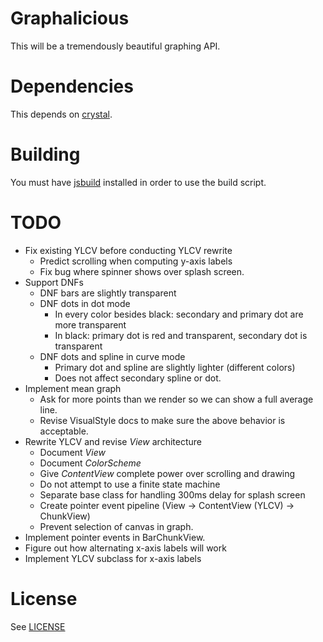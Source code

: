 # Graphalicious

This will be a tremendously beautiful graphing API.

# Dependencies

This depends on [crystal](https://github.com/unixpickle/crystal).

# Building

You must have [jsbuild](https://github.com/unixpickle/jsbuild) installed in order to use the build script.

# TODO

 * Fix existing YLCV before conducting YLCV rewrite
   * Predict scrolling when computing y-axis labels
   * Fix bug where spinner shows over splash screen.
 * Support DNFs
   * DNF bars are slightly transparent
   * DNF dots in dot mode
     * In every color besides black: secondary and primary dot are more transparent
     * In black: primary dot is red and transparent, secondary dot is transparent
   * DNF dots and spline in curve mode
     * Primary dot and spline are slightly lighter (different colors)
     * Does not affect secondary spline or dot.
 * Implement mean graph
   * Ask for more points than we render so we can show a full average line.
   * Revise VisualStyle docs to make sure the above behavior is acceptable.
 * Rewrite YLCV and revise *View* architecture
   * Document *View*
   * Document *ColorScheme*
   * Give *ContentView* complete power over scrolling and drawing
   * Do not attempt to use a finite state machine
   * Separate base class for handling 300ms delay for splash screen
   * Create pointer event pipeline (View -> ContentView (YLCV) -> ChunkView)
   * Prevent selection of canvas in graph.
 * Implement pointer events in BarChunkView.
 * Figure out how alternating x-axis labels will work
 * Implement YLCV subclass for x-axis labels

# License

See [LICENSE](LICENSE)
